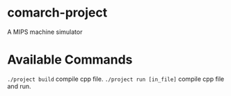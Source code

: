 # comarch-project
A MIPS machine simulator

# Available Commands

`./project build` compile cpp file.
`./project run [in_file]` compile cpp file and run.
